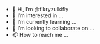 - 👋 Hi, I’m @fikryzulkifly
- 👀 I’m interested in ...
- 🌱 I’m currently learning ...
- 💞️ I’m looking to collaborate on ...
- 📫 How to reach me ...

<!---
fikryzulkifly/fikryzulkifly is a ✨ special ✨ repository because its `README.md` (this file) appears on your GitHub profile.
You can click the Preview link to take a look at your changes.
--->
